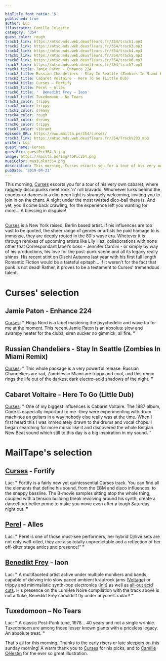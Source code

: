 ```yaml
---

bigTitle_font_ratio: '6'
published: true
author: Luc
illustrator: Camille Célestin
category: '354'
guest_color: rough
track1_link: https://mtsounds.web.deuxfleurs.fr/354/track1.mp3
track2_link: https://mtsounds.web.deuxfleurs.fr/354/track2.mp3
track4_link: https://mtsounds.web.deuxfleurs.fr/354/track4.mp3
track5_link: https://mtsounds.web.deuxfleurs.fr/354/track5.mp3
track6_link: https://mtsounds.web.deuxfleurs.fr/354/track6.mp3
track7_link: https://mtsounds.web.deuxfleurs.fr/354/track7.mp3
track1_title: Jamie Paton - Enhance 224
track2_title: Russian Chandeliers - Stay In Seattle (Zombies In Miami Remix)
track3_title: Cabaret Voltaire - Here To Go (Little Dub)
track4_title: Curses – Fortify
track5_title: Perel – Alles
track6_title: '  Benedikt Frey – Iaon'
track7_title: Tuxedomoon – No Tears
track1_color: trippy
track2_color: trippy
track3_color: dreamy
track4_color: rough
track5_color: dreamy
track6_color: trippy
track7_color: vibrant
episode_URL: https://www.mailta.pe/354/curses/
track3_link: https://mtsounds.web.deuxfleurs.fr/354/Track%203.mp3
writer: Luc
guest_name: Curses
guestPic: guestPic354-3.jpg
image: https://mailta.pe/img/fbPic354.png
musiColor: musiColor354.png
description: This morning, Curses escorts you for a tour of his very own cabaret, where raggedy disco punks meet rock 'n' roll bravado. Whomever lurks behind the counter or dances in a dim neon light is strangely welcoming, inviting you to join in on the chant. A night under the most twisted dico-ball there is. And yet, you'll come back crawling, for the experience left you wanting for more... A blessing in disguise!
pubDate: '2019-04-21'
---
```

 This morning, [Curses](https://soundcloud.com/cursesforever/) escorts you for a tour of his very own cabaret, where raggedy disco punks meet rock 'n' roll bravado. Whomever lurks behind the counter or dances in a dim neon light is strangely welcoming, inviting you to join in on the chant. A night under the most twisted dico-ball there is. And yet, you'll come back crawling, for the experience left you wanting for more... A blessing in disguise!
<br><br>

[Curses](https://soundcloud.com/cursesforever/) is a New York raised, Berlin based artist. If his influences are too vast to be quoted, the sheer range of genres or artists he paid homage to is immense, they are deeply rooted in the 80's wave era. Whetever it is through remixes of upcoming artists like Lily Haz, collaborations with none other that Correspondant label's boss - Jennifer Cardini - or simply by way of his productions, his love for the post-punk scene and all its legacy really shines. His recent stint on Dischi Autunno last year with his first full length Romantic Fiction would be a tasteful epitaph... if it weren't for the fact that punk is not dead! Rather, it proves to be a testament to Curses' tremendous talent.



# Curses' selection



## Jamie Paton - Enhance 224
[Curses](https://soundcloud.com/cursesforever/): **"** Höga Nord is a label mastering the psychedelic and wave tip for me at the moment. This recent Jamie Paton is an absolute slow and swampy heater for the clubs, siren sucker no gimmick, all fire. **"** 

## Russian Chandeliers - Stay In Seattle (Zombies In Miami Remix)
[Curses](https://soundcloud.com/cursesforever/): **"** This whole package is a very powerful release. Russian Chandeliers are rad, Zombies in Miami are trippy and cool, and this remix rings the life out of the darkest dark electro-acid shadows of the night. **"** 

## Cabaret Voltaire - Here To Go (Little Dub)
[Curses](https://soundcloud.com/cursesforever/): **"** One of my biggest influences is Cabaret Voltaire. The 1987 album, Code is especially important to me -they were experimenting with drum machines an guitars in a way nobody else really was at the time. When I first heard this I was immediately drawn to the drums and vocal chops. I began searching for more music like it and discovered the whole Belgian New Beat sound which still to this day is a big inspiration in my sound. **"** 


# MailTape's selection

## [Curses](https://soundcloud.com/cursesforever/) - Fortify
Luc: **"** Fortify is a fairly new yet quintessential Curses track. You can find all the elements that define his sound, from the EBM and disco influences, to the snappy bassline. The B-movie samples sitting atop the whole thing, coupled with a tension building break revolving around his synth, create a dancefloor belter prone to make you move even after a tough Saturday night out. **"** 

## [Perel](https://soundcloud.com/perel-music/) - Alles
Luc: **"** Perel is one of those must-see performers, her hybrid Dj/live sets are not only well-oiled, they are also totally unpredictable and a reflection of her off-kilter stage antics and presence!” **"** 

## [Benedikt Frey](https://soundcloud.com/freybenedikt/) - Iaon
Luc: **"** A multifaceted artist active under multiple monikers and bands, capable of delving into slow paced ambient krautrock jams ([Voltage](keys21.bandcamp.com/releases]Keys–Voltage/)) or trippy and minimalistic synth-pop electronics ([Init](https://iinit.bandcamp.com/track/talking-about-talking-2/)) as well as [all-out acid cuts](https://www.youtube.com/watch?v=m4vlISEii50). His presence on the Lumière Noire compilation with the track above is not a fluke, Benedikt Frey shouldn’t fly under anyone’s radar!! **"** 

## Tuxedomoon – No Tears
Luc: **"** A classic Post-Punk tune, 1978… 40 years and not a single wrinkle. Tuxedomoon are among those lesser known giants with a priceless legacy. An absolute treat. **"** 



That's all for this morning. Thanks to the early risers or late sleepers on this sunday morning! A warm thank you to [Curses](https://soundcloud.com/cursesforever/) for his picks, and to [Camille Célestin](https://camillecelestin.com/) for the ever so great illustration. 
